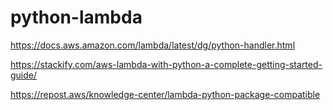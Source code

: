 # python-lambda


https://docs.aws.amazon.com/lambda/latest/dg/python-handler.html

https://stackify.com/aws-lambda-with-python-a-complete-getting-started-guide/


https://repost.aws/knowledge-center/lambda-python-package-compatible
